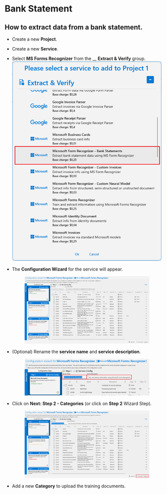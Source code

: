 # Bank Statement

## How to extract data from a bank statement.

* Create a new **Project**.
* Create a new **Service**.
* Select **MS Forms Recognizer** from the __ **Extract & Verify** group.![](<../.gitbook/assets/image (12).png>)
*   The **Configuration Wizard** for the service will appear.

    <figure><img src="../.gitbook/assets/image (13).png" alt=""><figcaption></figcaption></figure>
*   (Optional) Rename the **service name** and **service description**.

    <figure><img src="../.gitbook/assets/image (25).png" alt=""><figcaption></figcaption></figure>
*   Click on **Next: Step 2 - Categories** (or click on **Step 2** Wizard Step).

    <figure><img src="../.gitbook/assets/image (34).png" alt=""><figcaption></figcaption></figure>
* Add a new **Category** to upload the training documents.
